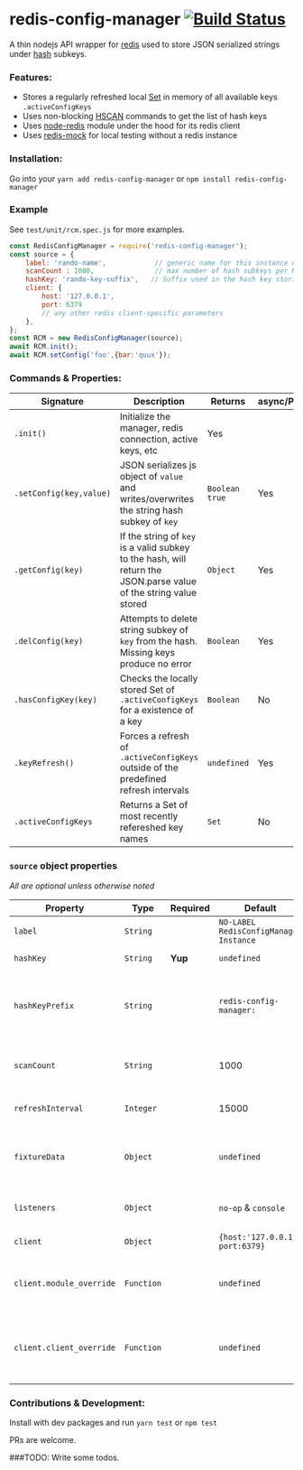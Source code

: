 # redis-config-manager [![Build Status](https://travis-ci.org/mirusresearch/redis-config-manager.svg?branch=master)](https://travis-ci.org/mirusresearch/redis-config-manager)
A thin nodejs API wrapper for [redis](https://redis.io/) used to store JSON serialized strings under [hash](https://redis.io/commands#hash) subkeys.

### Features:
- Stores a regularly refreshed local [Set](https://developer.mozilla.org/en-US/docs/Web/JavaScript/Reference/Global_Objects/Set) in memory of all available keys `.activeConfigKeys`
- Uses non-blocking [HSCAN](https://redis.io/commands/hscan) commands to get the list of hash keys
- Uses [node-redis](https://github.com/NodeRedis/node_redis) module under the hood for its redis client
- Uses [redis-mock](https://github.com/yeahoffline/redis-mock) for local testing without a redis instance

### Installation:
Go into your 
`yarn add redis-config-manager`
or
`npm install redis-config-manager`

### Example
See `test/unit/rcm.spec.js` for more examples.
```javascript
const RedisConfigManager = require('redis-config-manager');
const source = {
    label: 'rando-name',            // generic name for this instance used in testing
    scanCount : 1000,               // max number of hash subkeys per HSCAN operation
    hashKey: 'rando-key-suffix',   // Suffix used in the hash key storing the data
    client: {
        host: '127.0.0.1',
        port: 6379
        // any other redis client-specific parameters
    },
};
const RCM = new RedisConfigManager(source);
await RCM.init();
await RCM.setConfig('foo',{bar:'quux'});
```

### Commands & Properties:
|Signature| Description | Returns | async/Promise |
|---------|-------------|---------|---------------|
|`.init()`| Initialize the manager, redis connection, active keys, etc | Yes |
|`.setConfig(key,value)` | JSON serializes js object of `value` and writes/overwrites the string hash subkey of `key`| `Boolean true` | Yes |
|`.getConfig(key)` | If the string of `key` is a valid subkey to the hash, will return the JSON.parse value of the string value stored | `Object` | Yes |
|`.delConfig(key)` | Attempts to delete string subkey of `key` from the hash.  Missing keys produce no error | `Boolean` | Yes |
| `.hasConfigKey(key)`| Checks the locally stored Set of `.activeConfigKeys` for a existence of a key | `Boolean` | No |
| `.keyRefresh()` | Forces a refresh of `.activeConfigKeys` outside of the predefined refresh intervals | `undefined` | Yes |
| `.activeConfigKeys`| Returns a Set of most recently refereshed key names | `Set` | No |

### `source` object properties
_All are optional unless otherwise noted_

| Property  |Type| Required | Default   | Description |
|-----------|----|----------|-----------|-------------|
|`label`   | `String` |  |`NO-LABEL RedisConfigManager Instance` | Readable identifier for debugging. |
|`hashKey` | `String` | **Yup**|`undefined`| Suffix to prepended to `hashKeyPrefix` |
|`hashKeyPrefix` | `String` | |`redis-config-manager:`| Prefix for the hash key managed by this instance -- typically left as-is unless you have a pre-existing hash you want to use |
|`scanCount`| `String` | | 1000 | Number of subkeys scanned per `HSCAN - see the [count option](https://redis.io/commands/scan#the-count-option) for details |
|`refreshInterval`| `Integer`| | 15000 | Number of milliseconds between key refreshes |
|`fixtureData` | `Object` | | `undefined` | A simple/json-serializable object to be preloaded upon instantiation.  See below for more detail.|
| `listeners` |  `Object` | | `no-op` & `console` | `A key/function object for event listeners of `debug`,`ready`,`error`|
| `client` | `Object`| | `{host:'127.0.0.1', port:6379}` | Parameters for the [node-redis](https://github.com/NodeRedis/node_redis#options-object-properties) client|
| `client.module_override` | `Function` | | `undefined` | replaces built-in `require('node_redis')` (maybe a new branch, custom version you're using)|
| `client.client_override` | `Function` | | `undefined` | Re-use an existing `node_redis` client instance rather than using its own. (used during testing with [redis-mock](https://github.com/yeahoffline/redis-mock))|

### Contributions & Development:
Install with dev packages and run `yarn test` or `npm test`

PRs are welcome.


###TODO:
Write some todos.
